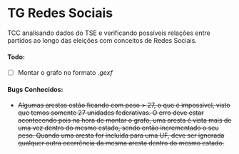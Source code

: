 # TG Redes Sociais

TCC analisando dados do TSE e verificando possíveis relações entre partidos ao longo das eleições com conceitos de Redes Sociais.

#### Todo:
- [ ] Montar o grafo no formato *.gexf*

#### Bugs Conhecidos:
* ~~Algumas arestas estão ficando com peso > 27, o que é impossível, visto que temos somente 27 unidades federativas. O erro deve estar acontecendo pois na hora de montar o grafo, uma aresta é vista mais de uma vez dentro do mesmo estado, sendo então incrementado o seu peso. Quando uma aresta for incluída para uma UF, deve ser ignorada qualquer outra ocorrência da mesma aresta dentro do mesmo estado.~~
